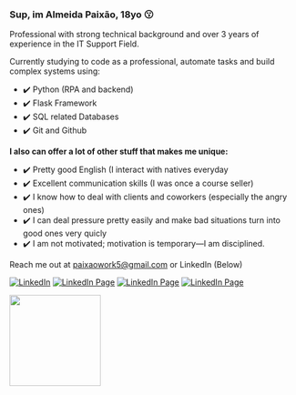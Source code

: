 ### Sup, im Almeida Paixão, 18yo 😗
<div>
Professional with strong technical background and over 3 years of experience in the IT Support Field.

Currently studying to code as a professional, automate tasks and build complex systems using:
<ul>
 <li>✔️ Python (RPA and backend)</li>
 <li>✔️ Flask Framework</li>
 <li>✔️ SQL related Databases</li>
 <li>✔️ Git and Github</li>
</ul>

<b>I also can offer a lot of other stuff that makes me unique:</b>

<ul>
 <li>✔️ Pretty good English (I interact with natives everyday</li>
 <li>✔️ Excellent communication skills (I was once a course seller)</li>
 <li>✔️ I know how to deal with clients and coworkers (especially the angry ones)</li>
 <li>✔️ I can deal pressure pretty easily and make bad situations turn into good ones very quicly</li>
 <li>✔️ I am not motivated; motivation is temporary—I am disciplined.</li>
</ul>

Reach me out at paixaowork5@gmail.com or LinkedIn (Below)


[![LinkedIn](https://img.shields.io/badge/LinkedIn-0077B5?style=for-the-badge&logo=linkedin&logoColor=white)](https://www.linkedin.com/in/almeidapaixao/)
[![LinkedIn Page](https://img.shields.io/badge/Gmail-D14836?style=for-the-badge&logo=gmail&logoColor=white)](https://is.gd/emailalmeida)
[![LinkedIn Page](https://img.shields.io/badge/-LeetCode-FFA116?style=for-the-badge&logo=LeetCode&logoColor=black)](https://leetcode.com/paixaoalmeida/)
[![LinkedIn Page](https://img.shields.io/badge/Discord-7289DA?style=for-the-badge&logo=discord&logoColor=white)](parangolé#4498)


<img height="160em" src="https://github-readme-stats.vercel.app/api/top-langs/?username=paixaoalmeida&layout=compact&theme=dark&langs_count=7"/>
</div><br/>

</div><br/>

</div><br/>

